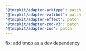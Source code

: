 ```yaml
---
'@tmcpkit/adapter-arktype': patch
'@tmcpkit/adapter-valibot': patch
'@tmcpkit/adapter-effect': patch
'@tmcpkit/adapter-zod-v3': patch
'@tmcpkit/adapter-zod': patch
---
```


fix: add tmcp as a dev dependency
